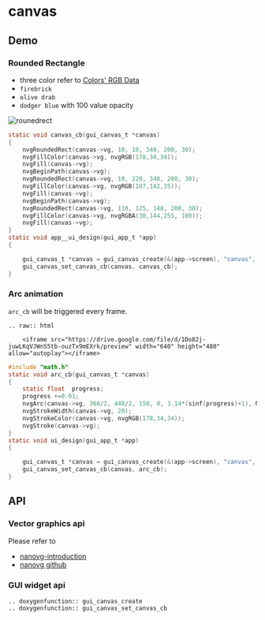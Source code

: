 # canvas
## Demo
### Rounded Rectangle
- three color refer to [Colors' RGB Data](https://www.rapidtables.com/web/color/RGB_Color.html)
- ```firebrick```
- ```olive drab```
- ```dodger blue``` with 100 value opacity
  
![rounedrect](https://foruda.gitee.com/images/1698649650262539854/8b1a974f_10088396.png "rounedrect")
```c
static void canvas_cb(gui_canvas_t *canvas)
{
    nvgRoundedRect(canvas->vg, 10, 10, 348, 200, 30);
    nvgFillColor(canvas->vg, nvgRGB(178,34,34));
    nvgFill(canvas->vg);
    nvgBeginPath(canvas->vg);
    nvgRoundedRect(canvas->vg, 10, 220, 348, 200, 30);
    nvgFillColor(canvas->vg, nvgRGB(107,142,35));
    nvgFill(canvas->vg);
    nvgBeginPath(canvas->vg);
    nvgRoundedRect(canvas->vg, 110, 125, 148, 200, 30);
    nvgFillColor(canvas->vg, nvgRGBA(30,144,255, 100));
    nvgFill(canvas->vg);
}
static void app__ui_design(gui_app_t *app)
{

    gui_canvas_t *canvas = gui_canvas_create(&(app->screen), "canvas", 0, 0, 0, 368, 448);
    gui_canvas_set_canvas_cb(canvas, canvas_cb);
}
```

### Arc animation
```arc_cb``` will be triggered every frame.

```eval_rst
.. raw:: html
  
    <iframe src="https://drive.google.com/file/d/1Do82j-juwLKqVJWnS5tb-ouzTx9mEXrk/preview" width="640" height="480" allow="autoplay"></iframe>
```
```c
#include "math.h"
static void arc_cb(gui_canvas_t *canvas)
{
    static float  progress;
    progress +=0.01;
    nvgArc(canvas->vg, 368/2, 448/2, 150, 0, 3.14*(sinf(progress)+1), NVG_CCW);
    nvgStrokeWidth(canvas->vg, 20);
    nvgStrokeColor(canvas->vg, nvgRGB(178,34,34));
    nvgStroke(canvas->vg);
}
static void ui_design(gui_app_t *app)
{

    gui_canvas_t *canvas = gui_canvas_create(&(app->screen), "canvas", 0, 0, 0, 368, 448);
    gui_canvas_set_canvas_cb(canvas, arc_cb);
}
```
## API
### Vector graphics api
Please refer to 
- [nanovg-introduction](https://openplanet.dev/docs/tutorials/nanovg-introduction) 
- [nanovg github](https://github.com/memononen/nanovg) 
### GUI widget api
```eval_rst
.. doxygenfunction:: gui_canvas_create
.. doxygenfunction:: gui_canvas_set_canvas_cb
```


